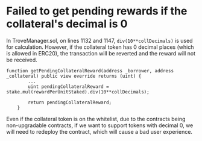 # Failed to get pending rewards if the collateral's decimal is 0

In TroveManager.sol, on lines 1132 and 1147, `div(10**collDecimals)` is used for calculation. However, if the collateral token has 0 decimal places (which is allowed in ERC20), the transaction will be reverted and the reward will not be received.

```
function getPendingCollateralReward(address _borrower, address _collateral) public view override returns (uint) {
        ...
        uint pendingCollateralReward = stake.mul(rewardPerUnitStaked).div(10**collDecimals);

        return pendingCollateralReward;
    }
```


Even if the collateral token is on the whitelist, due to the contracts being non-upgradable contracts, if we want to support tokens with decimal 0, we will need to redeploy the contract, which will cause a bad user experience.
